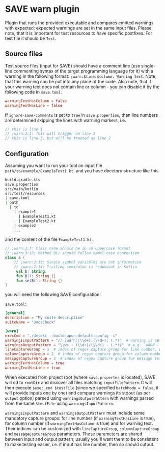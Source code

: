 # SAVE warn plugin
Plugin that runs the provided executable and compares emitted warnings with expected; expected warnings are set in the same input files.
Please note, that it is important for test resources to have specific postfixes. For test file it should be `Test`.

## Source files
Test source files (input for SAVE) should have a comment line (use single-line commenting syntax of the target programming language for it)
with a warning in the following format: `;warn:$line:$column: Warning text`. Note, that this warning can be put into any place of the code.
Also note, that if your warning text does not contain line or column - you can disable it by the following code in `save.toml`:
```toml
warningTextHasColumn = false
warningTextHasLine = false
```

If `ignore-save-comments` is set to `true` in `save.properties`, than line numbers are determined skipping the lines with warning markers, i.e.
```java
// this is line 1
// ;warn:2:1: This will trigger on line 3
// this is line 3, but will be treated as line 2
```

## Configuration
Assuming you want to run your tool on input file `path/to/example/ExampleTest1.kt`,
and you have directory structure like this
```bash
build.gradle.kts
save.properties
src/main/kotlin
src/test/resources
| save.toml
| path
  | to
    | example1
      | ExampleTest1.kt
      | ExampleTest2.kt
    | example2
    ...
```
and the content of the file `ExampleTest1.kt`:
```kotlin
// ;warn:1:7: Class name should be in an uppercase format
// ;warn:3:13: Method B() should follow camel-case convention 
class a {
    // ;warn:2:13: Single symbol variables are not informative
    // ;warn:2:14: Trailing semicolon is redundant in Kotlin
     val b: String;
     fun B(): String {}
     fun setB(): String {}
}
```

you will need the following SAVE configuration:

`save.toml`:
```toml
[general]
description = "My suite description"
suiteName = "DocsCheck"

[warn]
execCmd = "./detekt --build-upon-default-config -i"
warningsInputPattern = "// ;warn:(\\d+):(\\d+): (.*)"  # warning is set inside the comment in code, `//` marks comment start in Java
warningsOutputPattern = "\\w+ - (\\d+)/(\\d+) - (.*)$"  # e.g. `WARN - 10/14 - Class name is in incorrect case`
lineCaptureGroup = 1  # index of regex capture group for line number, used when `warningTextHasLine == false`
columnCaptureGroup = 2  # index of regex capture group for column number, used when `warningTextHasColumn == false`
messageCaptureGroup = 3  # index of regex capture group for message text
warningTextHasColumn = true
warningTextHasLine = true
```

When executed from project root (where `save.propertes` is located), SAVE will cd to `rootDir` and discover all files
matching `inputFilePattern`. It will then execute `$exec_cmd $testFile` (since we specified
`batchMode = false`, it will provide inputs one by one) and compare warnings its stdout (as per `output` option) parsed using `warningsOutputPattern` with warnings
parsed from the same `$testFile` using `warningsInputPattern`.

`warningsInputPattern` and `warningsOutputPattern` must include some mandatory capture groups: for line number (if `warningTextHasLine` is true),
for column number (if `warningTextHasColumn` is true) and for warning text. Their indices can be customized
with `lineCaptureGroup`, `columnCaptureGroup` and `messageCaptureGroup` parameters. These parameters are shared between input and output pattern;
usually you'll want them to be consistent to make testing easier, i.e. if input has line number, then so should output.
